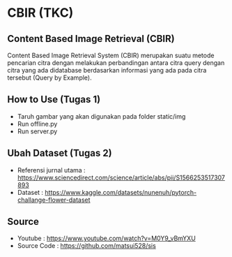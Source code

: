 # CBIR (TKC)
## Content Based  Image Retrieval (CBIR)
 Content Based Image Retrieval System (CBIR) merupakan suatu metode pencarian citra dengan melakukan perbandingan antara citra query dengan citra yang ada didatabase berdasarkan informasi yang ada pada citra tersebut (Query by Example). 
 
 ## How to Use (Tugas 1)
 - Taruh gambar yang akan digunakan pada folder static/img
 - Run offline.py
 - Run server.py
 
 
 ## Ubah Dataset (Tugas 2)
 - Referensi jurnal utama : https://www.sciencedirect.com/science/article/abs/pii/S1566253517307893
 - Dataset : https://www.kaggle.com/datasets/nunenuh/pytorch-challange-flower-dataset
 
 ## Source
 - Youtube : https://www.youtube.com/watch?v=M0Y9_vBmYXU
 - Source Code : https://github.com/matsui528/sis

